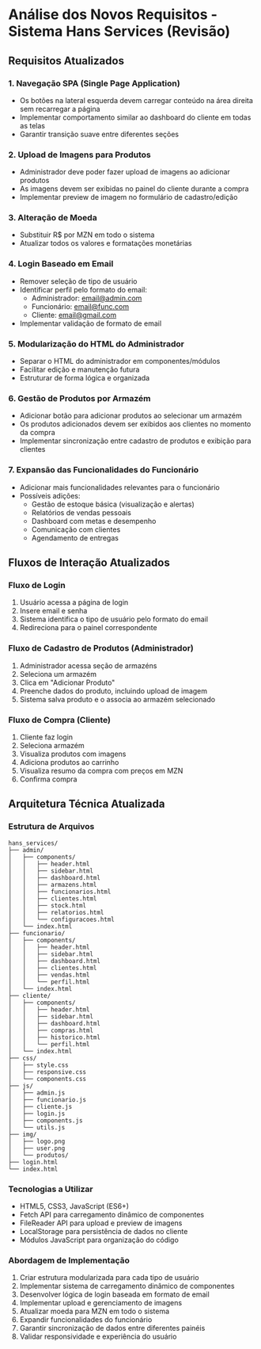 # Análise dos Novos Requisitos - Sistema Hans Services (Revisão)

## Requisitos Atualizados

### 1. Navegação SPA (Single Page Application)
- Os botões na lateral esquerda devem carregar conteúdo na área direita sem recarregar a página
- Implementar comportamento similar ao dashboard do cliente em todas as telas
- Garantir transição suave entre diferentes seções

### 2. Upload de Imagens para Produtos
- Administrador deve poder fazer upload de imagens ao adicionar produtos
- As imagens devem ser exibidas no painel do cliente durante a compra
- Implementar preview de imagem no formulário de cadastro/edição

### 3. Alteração de Moeda
- Substituir R$ por MZN em todo o sistema
- Atualizar todos os valores e formatações monetárias

### 4. Login Baseado em Email
- Remover seleção de tipo de usuário
- Identificar perfil pelo formato do email:
  - Administrador: email@admin.com
  - Funcionário: email@func.com
  - Cliente: email@gmail.com
- Implementar validação de formato de email

### 5. Modularização do HTML do Administrador
- Separar o HTML do administrador em componentes/módulos
- Facilitar edição e manutenção futura
- Estruturar de forma lógica e organizada

### 6. Gestão de Produtos por Armazém
- Adicionar botão para adicionar produtos ao selecionar um armazém
- Os produtos adicionados devem ser exibidos aos clientes no momento da compra
- Implementar sincronização entre cadastro de produtos e exibição para clientes

### 7. Expansão das Funcionalidades do Funcionário
- Adicionar mais funcionalidades relevantes para o funcionário
- Possíveis adições:
  - Gestão de estoque básica (visualização e alertas)
  - Relatórios de vendas pessoais
  - Dashboard com metas e desempenho
  - Comunicação com clientes
  - Agendamento de entregas

## Fluxos de Interação Atualizados

### Fluxo de Login
1. Usuário acessa a página de login
2. Insere email e senha
3. Sistema identifica o tipo de usuário pelo formato do email
4. Redireciona para o painel correspondente

### Fluxo de Cadastro de Produtos (Administrador)
1. Administrador acessa seção de armazéns
2. Seleciona um armazém
3. Clica em "Adicionar Produto"
4. Preenche dados do produto, incluindo upload de imagem
5. Sistema salva produto e o associa ao armazém selecionado

### Fluxo de Compra (Cliente)
1. Cliente faz login
2. Seleciona armazém
3. Visualiza produtos com imagens
4. Adiciona produtos ao carrinho
5. Visualiza resumo da compra com preços em MZN
6. Confirma compra

## Arquitetura Técnica Atualizada

### Estrutura de Arquivos
```
hans_services/
├── admin/
│   ├── components/
│   │   ├── header.html
│   │   ├── sidebar.html
│   │   ├── dashboard.html
│   │   ├── armazens.html
│   │   ├── funcionarios.html
│   │   ├── clientes.html
│   │   ├── stock.html
│   │   ├── relatorios.html
│   │   └── configuracoes.html
│   └── index.html
├── funcionario/
│   ├── components/
│   │   ├── header.html
│   │   ├── sidebar.html
│   │   ├── dashboard.html
│   │   ├── clientes.html
│   │   ├── vendas.html
│   │   └── perfil.html
│   └── index.html
├── cliente/
│   ├── components/
│   │   ├── header.html
│   │   ├── sidebar.html
│   │   ├── dashboard.html
│   │   ├── compras.html
│   │   ├── historico.html
│   │   └── perfil.html
│   └── index.html
├── css/
│   ├── style.css
│   ├── responsive.css
│   └── components.css
├── js/
│   ├── admin.js
│   ├── funcionario.js
│   ├── cliente.js
│   ├── login.js
│   ├── components.js
│   └── utils.js
├── img/
│   ├── logo.png
│   ├── user.png
│   └── produtos/
├── login.html
└── index.html
```

### Tecnologias a Utilizar
- HTML5, CSS3, JavaScript (ES6+)
- Fetch API para carregamento dinâmico de componentes
- FileReader API para upload e preview de imagens
- LocalStorage para persistência de dados no cliente
- Módulos JavaScript para organização do código

### Abordagem de Implementação
1. Criar estrutura modularizada para cada tipo de usuário
2. Implementar sistema de carregamento dinâmico de componentes
3. Desenvolver lógica de login baseada em formato de email
4. Implementar upload e gerenciamento de imagens
5. Atualizar moeda para MZN em todo o sistema
6. Expandir funcionalidades do funcionário
7. Garantir sincronização de dados entre diferentes painéis
8. Validar responsividade e experiência do usuário
